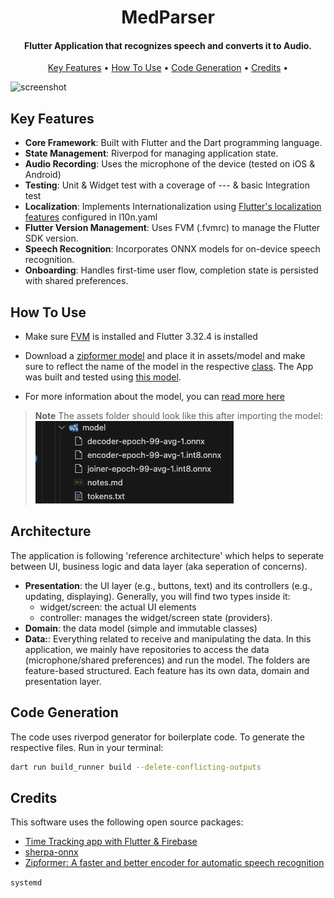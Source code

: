 
<h1 align="center">
  MedParser
</h1>

<h4 align="center">Flutter Application that recognizes speech and converts it to Audio.</h4>

<p align="center">
  <a href="#key-features">Key Features</a> •
  <a href="#how-to-use">How To Use</a> •
  <a href="#code-generation">Code Generation</a> •
  <a href="#credits">Credits</a> •
</p>

![screenshot](https://raw.githubusercontent.com/amitmerchant1990/electron-markdownify/master/app/img/markdownify.gif)

## Key Features
* **Core Framework**: Built with Flutter and the Dart programming language.
* **State Management**: Riverpod for managing application state.
* **Audio Recording**: Uses the microphone of the device (tested on iOS & Android)
* **Testing**: Unit & Widget test with a coverage of --- & basic Integration test
* **Localization**: Implements Internationalization using [Flutter's localization features](https://docs.flutter.dev/ui/accessibility-and-internationalization/internationalization) configured in l10n.yaml
* **Flutter Version Management**: Uses FVM (.fvmrc) to manage the Flutter SDK version.
* **Speech Recognition**: Incorporates ONNX models for on-device speech recognition.
* **Onboarding**: Handles first-time user flow, completion state is persisted with shared preferences.


## How To Use

- Make sure [FVM](https://fvm.app) is installed and Flutter 3.32.4 is installed
- Download a [zipformer model](https://github.com/k2-fsa/sherpa-onnx/releases/tag/asr-models) and place it in assets/model and make sure to reflect the name of the model in the respective [class](link-to-class). The App was built and tested using [this model](https://github.com/k2-fsa/sherpa-onnx/releases/download/asr-models/sherpa-onnx-streaming-zipformer-bilingual-zh-en-2023-02-20-mobile.tar.bz2). 

- For more information about the model, you can [read more here](https://github.com/k2-fsa/sherpa-onnx/releases/download/asr-models/sherpa-onnx-streaming-zipformer-bilingual-zh-en-2023-02-20-mobile.tar.bz2)


> **Note**
> The assets folder should look like this after importing the model:
![alt text](readme_assets/assets_folder_example.png)

## Architecture
The application is following 'reference architecture' which helps to seperate between UI, business logic and data layer (aka seperation of concerns).
- **Presentation**: the UI layer (e.g., buttons, text) and its controllers (e.g., updating, displaying). Generally, you will find two types inside it:
  - widget/screen: the actual UI elements
  - controller: manages the widget/screen state (providers). 
- **Domain**: the data model (simple and immutable classes)
- **Data:**: Everything related to receive and manipulating the data. In this application, we mainly have repositories to access the data (microphone/shared preferences) and run the model.
The folders are feature-based structured. Each feature has its own data, domain and presentation layer. 

## Code Generation
The code uses riverpod generator for boilerplate code. To generate the respective files. Run in your terminal:
```bash
dart run build_runner build --delete-conflicting-outputs
```

## Credits

This software uses the following open source packages:

- [Time Tracking app with Flutter & Firebase](https://github.com/bizz84/starter_architecture_flutter_firebase/tree/master)
- [sherpa-onnx](https://github.com/k2-fsa/sherpa-onnx/tree/master)
- [Zipformer: A faster and better encoder for automatic speech recognition](https://arxiv.org/abs/2310.11230)

`systemd`